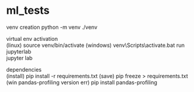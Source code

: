 # ml_tests

venv creation
python -m venv ./venv

virtual env activation  
(linux) source venv/bin/activate
(windows) venv\Scripts\activate.bat
run jupyterlab  
jupyter lab

dependencies  
(install) pip install -r requirements.txt
(save) pip freeze > requirements.txt  
(win pandas-profiling version err) pip install pandas-profiling